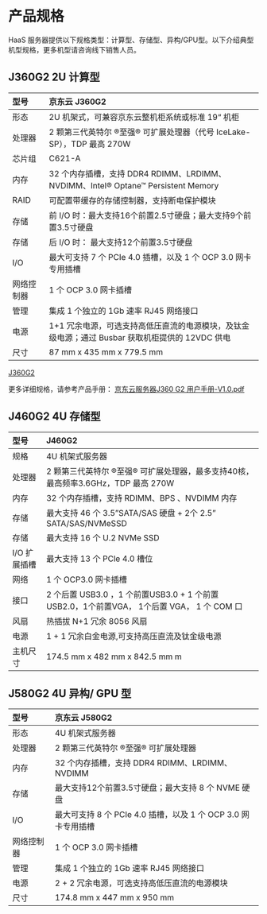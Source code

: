 # **产品规格**
HaaS 服务器提供以下规格类型：计算型、存储型、异构/GPU型。以下介绍典型机型规格，更多机型请咨询线下销售人员。

## **J360G2 2U 计算型**
| 型号      | 京东云 J360G2 |    
| :---------| :--------------|
| 形态      | 2U 机架式，可兼容京东云整机柜系统或标准 19“ 机柜|
| 处理器    | 2 颗第三代英特尔 ®至强® 可扩展处理器（代号 IceLake-SP），TDP 最高 270W | 
| 芯片组    | C621-A | 
| 内存      |32 个内存插槽，支持 DDR4 RDIMM、LRDIMM、NVDIMM、Intel® Optane™ Persistent Memory | 
| RAID     |  可配置带缓存的存储控制器，支持断电保护模块 |
| 存储     | 前 I/O 时：最大支持16个前置2.5寸硬盘；最大支持9个前置3.5寸硬盘|
| 存储     | 后 I/O 时： 最大支持12个前置3.5寸硬盘                          |
|I/O       | 最大可支持 7 个 PCIe 4.0 插槽，以及 1 个 OCP 3.0 网卡专用插槽|
|网络控制器 | 1 个 OCP 3.0 网卡插槽|  
|管理      | 集成 1 个独立的 1Gb 速率 RJ45 网络接口|
|电源      | 1+1 冗余电源，可选支持高低压直流的电源模块，及钛金级电源；通过 Busbar 获取机柜提供的 12VDC 供电||
|尺寸      | 87 mm x 435 mm x 779.5 mm|

[J360G2](https://github.com/jdcloudcom/cn/blob/cn-haas-server/documentation/Hybrid-Cloud/HaaS-Server/Introduction/J360G2.md)

更多详细规格，请参考产品手册：
[京东云服务器J360 G2 用户手册-V1.0.pdf](https://github.com/jdcloudcom/cn/blob/cn-haas-server/documentation/Hybrid-Cloud/HaaS-Server/Operation-Guide/%E4%BA%AC%E4%B8%9C%E4%BA%91%E6%9C%8D%E5%8A%A1%E5%99%A8J360%20G2%20%E7%94%A8%E6%88%B7%E6%89%8B%E5%86%8C-V1.0.pdf)



## **J460G2 4U 存储型**

|型号 |J460G2 |
| :---------| :--------------|
|规格 | 4U 机架式服务器|
|处理器 | 2 颗第三代英特尔 ®至强® 可扩展处理器，最多支持40核，最高频率3.6GHz，TDP 最高 270W |
|内存   | 32 个内存插槽，支持 RDIMM、BPS 、NVDIMM 内存|
|存储   | 最大支持 46 个 3.5”SATA/SAS 硬盘 + 2个 2.5” SATA/SAS/NVMeSSD|
|存储  |最大支持 16 个 U.2 NVMe SSD|
| I/O 扩展插槽 | 最大支持 13 个 PCle 4.0 槽位 |
|网络 | 1 个 OCP3.0 网卡插槽|
|接口 | 2 个后置 USB3.0 ，1 个前置USB3.0 + 1 个前置 USB2.0，1个前置VGA， 1个后置 VGA， 1 个 COM 口    |
|风扇 | 热插拔 N+1 冗余 8056 风扇|
|电源 | 1 + 1 冗余白金电源,可支持高压直流及钛金级电源|
|主机尺寸 | 174.5 mm x 482 mm x 842.5 mm m|



## **J580G2 4U 异构/ GPU 型**
| 型号      | 京东云 J580G2 |    
| :---------| :--------------|
| 形态      | 4U 机架式服务器|
| 处理器    | 2 颗第三代英特尔 ®至强® 可扩展处理器  | 
| 内存      |32 个内存插槽，支持 DDR4 RDIMM、LRDIMM、NVDIMM| 
| 存储     | 最大支持12个前置3.5寸硬盘；最大支持 8 个 NVME 硬盘            |
| I/O       | 最大可支持 8 个 PCIe 4.0 插槽，以及 1 个 OCP 3.0 网卡专用插槽|
|网络控制器 | 1 个 OCP 3.0 网卡插槽|  
|管理      | 集成 1 个独立的 1Gb 速率 RJ45 网络接口|
|电源      | 2 + 2 冗余电源，可选支持高低压直流的电源模块 |
|尺寸      | 174.8 mm x 447 mm x 950 mm|


